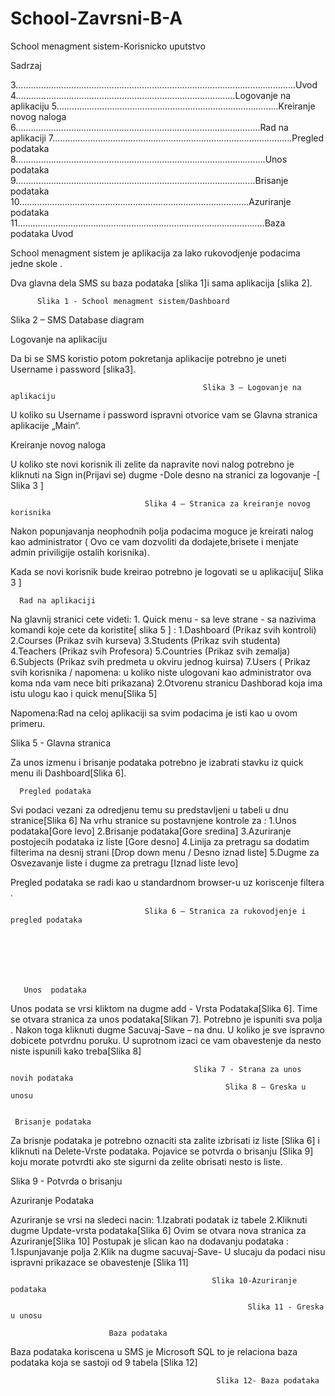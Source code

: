 # School-Zavrsni-B-A























   School menagment sistem-Korisnicko uputstvo


Sadrzaj

3…………………………………………………………………………………………………Uvod
4……………………………………………………………………………Logovanje na aplikaciju
5…………………………………………………………………………....Kreiranje novog naloga
6……………………………………………………………………………….…...Rad na aplikaciji
7…………………………………………………………………………………..Pregled podataka
8……………………………………………………………………………………...Unos podataka
9…………………………………………………………………………………..Brisanje podataka
10…………………………………………………………………..…………..Azuriranje podataka
11………………………………………………………………………………….....Baza podataka
Uvod


School menagment sistem je aplikacija za lako rukovodjenje podacima jedne skole .

Dva glavna dela SMS su baza podataka [slika 1]i sama aplikacija [slika 2].


          Slika 1 - School menagment sistem/Dashboard



Slika 2 – SMS Database diagram



Logovanje na aplikaciju




Da bi se SMS koristio potom pokretanja aplikacije  potrebno je uneti Username i password [slika3].








                                               Slika 3 – Logovanje na aplikaciju




U koliko su Username i password ispravni otvorice vam se Glavna stranica aplikacije „Main“.









Kreiranje novog naloga



U koliko ste novi korisnik ili zelite da napravite novi nalog potrebno je kliknuti na
 Sign in(Prijavi se) dugme -Dole desno na stranici za logovanje -[ Slika 3 ]









                                  Slika 4 – Stranica za kreiranje novog korisnika

Nakon popunjavanja neophodnih polja podacima moguce je kreirati nalog kao administrator ( Ovo ce vam dozvoliti da dodajete,brisete i menjate admin priviligije ostalih korisnika).

Kada se novi korisnik bude kreirao potrebno je logovati se u aplikaciju[ Slika 3 ]







      Rad na aplikaciji

 
Na glavnij stranici cete videti:
1.
 Quick menu - sa leve strane - sa nazivima komandi koje cete da koristite[ slika 5 ] :
      1.Dashboard (Prikaz svih kontroli)
      2.Courses (Prikaz svih kurseva)
      3.Students (Prikaz svih studenta)
      4.Teachers (Prikaz svih Profesora)
      5.Countries (Prikaz svih zemalja)
      6.Subjects (Prikaz svih predmeta u okviru jednog kuirsa)
      7.Users ( Prikaz svih korisnika / napomena: u koliko niste ulogovani kao administrator                ova koma nda vam nece biti prikazana) 
2.Otvorenu stranicu Dashborad koja ima istu ulogu kao i quick menu[Slika 5]

Napomena:Rad na celoj aplikaciji sa svim podacima je isti kao u ovom primeru.




Slika 5 - Glavna stranica


Za unos izmenu i brisanje podataka potrebno je izabrati stavku iz quick menu ili Dashboard[Slika 6].


      Pregled podataka
    
                                       
           
Svi podaci vezani za odredjenu temu su predstavljeni u tabeli u dnu stranice[Slika 6]
Na vrhu stranice su postavnjene kontrole za :
   1.Unos podataka[Gore levo]
   2.Brisanje podataka[Gore sredina]
   3.Azuriranje postojecih podataka iz liste [Gore desno]
   4.Linija za pretragu sa dodatim filterima na desnij strani [Drop down menu / Desno iznad        liste] 
   5.Dugme za Osvezavanje liste i dugme za pretragu [Iznad liste levo]


Pregled podataka se radi kao u standardnom browser-u uz koriscenje filtera .



                                  Slika 6 – Stranica za rukovodjenje i pregled podataka







       Unos  podataka                                   
 

Unos podata se vrsi kliktom na dugme add - Vrsta Podataka[Slika 6].
Time se otvara stranica za unos podataka[Slikan  7].
Potrebno je ispuniti sva polja . Nakon toga kliknuti dugme Sacuvaj-Save – na dnu.
U koliko je sve ispravno dobicete potvrdnu poruku.
U suprotnom izaci ce vam obavestenje da nesto niste ispunili kako treba[Slika 8]

                                             Slika 7 - Strana za unos novih podataka
                                                    Slika 8 – Greska u unosu
                                    
                                                       
     Brisanje podataka     


Za brisnje podataka je potrebno oznaciti sta zalite izbrisati iz liste [Slika 6] i kliknuti na Delete-Vrste podataka.
Pojavice se potvrda o brisanju [Slika 9] koju morate potvrdti ako ste sigurni da zelite obrisati nesto is liste.









Slika 9 - Potvrda o brisanju



Azuriranje Podataka

Azuriranje se vrsi na sledeci nacin:
1.Izabrati podatak iz tabele
2.Kliknuti dugme Update-vrsta podataka[Slika 6]
Ovim se otvara nova stranica za Azuriranje[Slika 10]
Postupak je slican kao na dodavanju podataka :
1.Ispunjavanje polja 
2.Klik na dugme sacuvaj-Save-
U slucaju da podaci nisu ispravni prikazace se  obavestenje [Slika 11]
                                              
                                                 Slika 10-Azuriranje podataka
                                                     
                                                         Slika 11 - Greska u unosu

                          Baza podataka

Baza podataka koriscena u SMS je Microsoft SQL to je relaciona baza podataka koja se sastoji od 9 tabela [Slika 12]




                                                  Slika 12- Baza podataka






